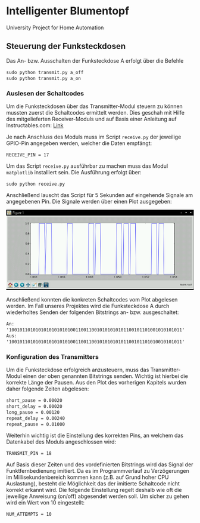 # Intelligenter Blumentopf
University Project for Home Automation

## Steuerung der Funksteckdosen

Das An- bzw. Ausschalten der Funksteckdose A erfolgt über die Befehle

    sudo python transmit.py a_off
    sudo python transmit.py a_on

### Auslesen der Schaltcodes

Um die Funksteckdosen über das Transmitter-Modul steuern zu können mussten zuerst die Schaltcodes ermittelt werden. Dies geschah mit Hilfe des mitgelieferten Receiver-Moduls und auf Basis einer Anleitung auf Instructables.com: [Link](http://www.instructables.com/id/Super-Simple-Raspberry-Pi-433MHz-Home-Automation) 

Je nach Anschluss des Moduls muss im Script `receive.py` der jeweilige GPIO-Pin angegeben werden, welcher die Daten empfängt:

    RECEIVE_PIN = 17

Um das Script `receive.py` ausführbar zu machen muss das Modul `matplotlib` installiert sein. Die Ausführung erfolgt über:

    sudo python receive.py

Anschließend lauscht das Script für 5 Sekunden auf eingehende Signale am angegebenen Pin. Die Signale werden über einen Plot ausgegeben:

![Schaltcodes](images/schaltCodes_4.PNG?raw=true "Schaltcodes")

Anschließend konnten die konkreten Schaltcodes vom Plot abgelesen werden. Im Fall unseres Projektes wird die Funksteckdose A durch wiederholtes Senden der folgenden Bitstrings an- bzw. ausgeschaltet:

    An:  '10010110101010101010101001100110010101010101100101101001010101011'
    Aus: '10010110101010101010101001100110010101010101100101101010010101011'

### Konfiguration des Transmitters

Um die Funksteckdose erfolgreich anzusteuern, muss das Transmitter-Modul einen der oben genannten Bitstrings senden. Wichtig ist hierbei die korrekte Länge der Pausen. Aus den Plot des vorherigen Kapitels wurden daher folgende Zeiten abgelesen:

    short_pause = 0.00020
    short_delay = 0.00020
    long_pause = 0.00120
    repeat_delay = 0.00240
    repeat_pause = 0.01000
    
Weiterhin wichtig ist die Einstellung des korrekten Pins, an welchem das Datenkabel des Moduls angeschlossen wird:

    TRANSMIT_PIN = 18
    
Auf Basis dieser Zeiten und des vordefinierten Bitstrings wird das Signal der Funktfernbedienung imitiert. Da es im Programmverlauf zu Verzögerungen im Millisekundenbereich kommen kann (z.B. auf Grund hoher CPU Auslastung), besteht die Möglichkeit das der imitierte Schaltcode nicht korrekt erkannt wird. Die folgende Einstellung regelt deshalb wie oft die jeweilige Anweisung (on/off) abgesendet werden soll. Um sicher zu gehen wird ein Wert von 10 eingestellt:

    NUM_ATTEMPTS = 10
